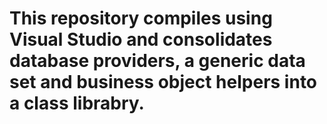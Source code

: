 # This repository compiles using Visual Studio and consolidates database providers, a generic data set and business object helpers into a class librabry.
